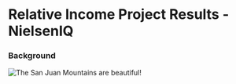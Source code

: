 # Relative Income Project Results - NielsenIQ

### Background


![The San Juan Mountains are beautiful!](https://github.com/djolear/nielsen_relative_income/blob/master/plots/qh_dir_calories_monthly.png "qh_dri_calories_monthly")
